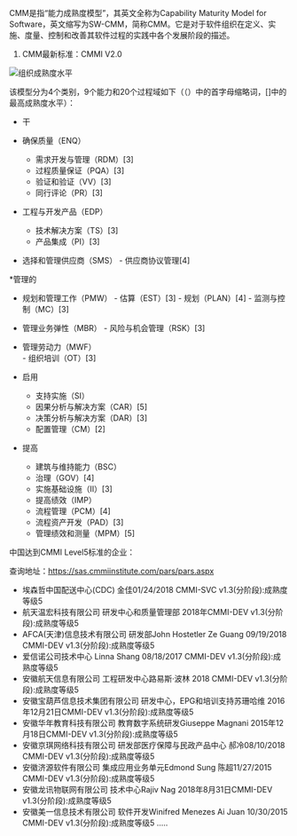 CMM是指“能力成熟度模型”，其英文全称为Capability Maturity Model for Software，英文缩写为SW-CMM，简称CMM。它是对于软件组织在定义、实施、度量、控制和改善其软件过程的实践中各个发展阶段的描述。
1.  CMM最新标准：CMMI V2.0

  ![组织成熟度水平](https://github.com/dengmengqiu/learning.gitbio/blob/master/img/CMMI.png)
  
  该模型分为4个类别，9个能力和20个过程域如下（（）中的首字母缩略词，[]中的最高成熟度水平）：
*  干  
  +  确保质量（ENQ）      
     -  需求开发与管理（RDM）[3] 
     -  过程质量保证（PQA）[3]  
     -  验证和验证（VV）[3]  
     -  同行评论（PR）[3]
  
  +  工程与开发产品（EDP）
     -  技术解决方案（TS）[3] 
     -  产品集成（PI）[3]
    
  +  选择和管理供应商（SMS） 
    -  供应商协议管理[4]  
    
*管理的 
  +  规划和管理工作（PMW）
    -  估算（EST）[3] 
    -  规划（PLAN）[4] 
    -  监测与控制（MC）[3] 
    
  +  管理业务弹性（MBR） 
    -  风险与机会管理（RSK）[3] 
    
  +  管理劳动力（MWF）  
    -  组织培训（OT）[3]
* 启用
  +  支持实施（SI）
    - 因果分析与解决方案（CAR）[5]
    - 决策分析与解决方案（DAR）[3]
    - 配置管理（CM）[2]
* 提高
  +  建筑与维持能力（BSC）
    - 治理（GOV）[4]
    - 实施基础设施（II）[3]
  
  +  提高绩效（IMP）
    - 流程管理（PCM）[4]
    - 流程资产开发（PAD）[3]
    - 管理绩效和测量（MPM）[5]

中国达到CMMI Level5标准的企业：

查询地址：https://sas.cmmiinstitute.com/pars/pars.aspx

  *  埃森哲中国配送中心(CDC)  金佳01/24/2018 CMMI-SVC v1.3(分阶段):成熟度等级5
  *  航天温宏科技有限公司 研发中心和质量管理部  2018年CMMI-DEV v1.3(分阶段):成熟度等级5  
  *  AFCA(天津)信息技术有限公司 研发部John Hostetler Ze Guang 09/19/2018 CMMI-DEV v1.3(分阶段):成熟度等级5
  *  爱信诺公司技术中心  Linna Shang 08/18/2017 CMMI-DEV v1.3(分阶段):成熟度等级5
  *  安徽航天信息有限公司  工程研发中心路易斯·波林 2018 CMMI-DEV v1.3(分阶段):成熟度等级5
  *  安徽宝葫芦信息技术集团有限公司  研发中心，EPG和培训支持苏珊哈维 2016年12月21日CMMI-DEV v1.3(分阶段):成熟度等级5
  *  安徽华年教育科技有限公司 教育数字系统研发Giuseppe Magnani 2015年12月18日CMMI-DEV v1.3(分阶段):成熟度等级5
  *  安徽京琪网络科技有限公司  研发部医疗保障与民政产品中心  郝冷08/10/2018 CMMI-DEV v1.3(分阶段):成熟度等级5
  *  安徽济源软件有限公司  集成应用业务单元Edmond Sung  陈超11/27/2015 CMMI-DEV v1.3(分阶段):成熟度等级5
  *  安徽龙讯物联网有限公司 技术中心Rajiv Nag  2018年8月31日CMMI-DEV v1.3(分阶段):成熟度等级5
  *  安徽美一信息技术有限公司 软件开发Winifred Menezes  Ai Juan 10/30/2015 CMMI-DEV v1.3(分阶段):成熟度等级5
   .....
